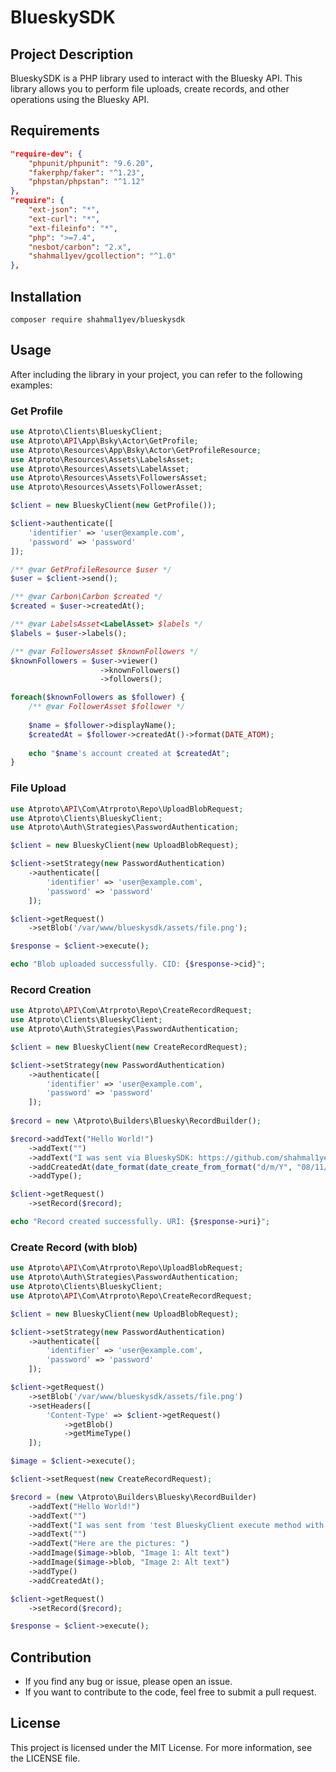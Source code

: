 # BlueskySDK

## Project Description

BlueskySDK is a PHP library used to interact with the Bluesky API. This library allows you to perform file uploads, create records, and other operations using the Bluesky API.

## Requirements

```json
"require-dev": {
    "phpunit/phpunit": "9.6.20",
    "fakerphp/faker": "^1.23",
    "phpstan/phpstan": "^1.12"
},
"require": {
    "ext-json": "*",
    "ext-curl": "*",
    "ext-fileinfo": "*",
    "php": ">=7.4",
    "nesbot/carbon": "2.x",
    "shahmal1yev/gcollection": "^1.0"
},
```

## Installation

```shell
composer require shahmal1yev/blueskysdk
```

## Usage

After including the library in your project, you can refer to the following examples:


### Get Profile

```php
use Atproto\Clients\BlueskyClient;
use Atproto\API\App\Bsky\Actor\GetProfile;
use Atproto\Resources\App\Bsky\Actor\GetProfileResource;
use Atproto\Resources\Assets\LabelsAsset;
use Atproto\Resources\Assets\LabelAsset;
use Atproto\Resources\Assets\FollowersAsset;
use Atproto\Resources\Assets\FollowerAsset;

$client = new BlueskyClient(new GetProfile());

$client->authenticate([
    'identifier' => 'user@example.com',
    'password' => 'password'
]);

/** @var GetProfileResource $user */
$user = $client->send();

/** @var Carbon\Carbon $created */
$created = $user->createdAt();

/** @var LabelsAsset<LabelAsset> $labels */
$labels = $user->labels();

/** @var FollowersAsset $knownFollowers */
$knownFollowers = $user->viewer()
                    ->knownFollowers()
                    ->followers();

foreach($knownFollowers as $follower) {
    /** @var FollowerAsset $follower */
    
    $name = $follower->displayName();
    $createdAt = $follower->createdAt()->format(DATE_ATOM);
    
    echo "$name's account created at $createdAt";
}
```

### File Upload

```php
use Atproto\API\Com\Atrproto\Repo\UploadBlobRequest;
use Atproto\Clients\BlueskyClient;
use Atproto\Auth\Strategies\PasswordAuthentication;

$client = new BlueskyClient(new UploadBlobRequest);

$client->setStrategy(new PasswordAuthentication)
    ->authenticate([
        'identifier' => 'user@example.com',
        'password' => 'password'
    ]);

$client->getRequest()
    ->setBlob('/var/www/blueskysdk/assets/file.png');

$response = $client->execute();

echo "Blob uploaded successfully. CID: {$response->cid}";
```

### Record Creation
```php
use Atproto\API\Com\Atrproto\Repo\CreateRecordRequest;
use Atproto\Clients\BlueskyClient;
use Atproto\Auth\Strategies\PasswordAuthentication;

$client = new BlueskyClient(new CreateRecordRequest);

$client->setStrategy(new PasswordAuthentication)
    ->authenticate([
        'identifier' => 'user@example.com',
        'password' => 'password'
    ]);
    
$record = new \Atproto\Builders\Bluesky\RecordBuilder();

$record->addText("Hello World!")
    ->addText("")
    ->addText("I was sent via BlueskySDK: https://github.com/shahmal1yev/blueskysdk")
    ->addCreatedAt(date_format(date_create_from_format("d/m/Y", "08/11/2020"), "c"))
    ->addType();

$client->getRequest()
    ->setRecord($record);

echo "Record created successfully. URI: {$response->uri}";
```
### Create Record (with blob)

```php
use Atproto\API\Com\Atrproto\Repo\UploadBlobRequest;
use Atproto\Auth\Strategies\PasswordAuthentication;
use Atproto\Clients\BlueskyClient;
use Atproto\API\Com\Atrproto\Repo\CreateRecordRequest;

$client = new BlueskyClient(new UploadBlobRequest);

$client->setStrategy(new PasswordAuthentication)
    ->authenticate([
        'identifier' => 'user@example.com',
        'password' => 'password'
    ]);

$client->getRequest()
    ->setBlob('/var/www/blueskysdk/assets/file.png')
    ->setHeaders([
        'Content-Type' => $client->getRequest()
            ->getBlob()
            ->getMimeType()
    ]);

$image = $client->execute();

$client->setRequest(new CreateRecordRequest);

$record = (new \Atproto\Builders\Bluesky\RecordBuilder)
    ->addText("Hello World!")
    ->addText("")
    ->addText("I was sent from 'test BlueskyClient execute method with both UploadBlob and CreateRecord'")
    ->addText("")
    ->addText("Here are the pictures: ")
    ->addImage($image->blob, "Image 1: Alt text")
    ->addImage($image->blob, "Image 2: Alt text")
    ->addType()
    ->addCreatedAt();

$client->getRequest()
    ->setRecord($record);

$response = $client->execute();
```

## Contribution
- If you find any bug or issue, please open an issue.
- If you want to contribute to the code, feel free to submit a pull request.

## License

This project is licensed under the MIT License. For more information, see the LICENSE file.
